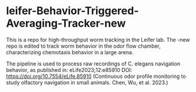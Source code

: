 # leifer-Behavior-Triggered-Averaging-Tracker-new

This is a repo for high-throughput worm tracking in the Leifer lab. The -new repo is edited to track worm behavior in the odor flow chamber, characterizing chemotaxis behavior in a large arena.

The pipeline is used to process raw recordings of C. elegans navigation behavior, as published in: eLife2023;12:e85910 DOI: https://doi.org/10.7554/eLife.85910 (Continuous odor profile monitoring to study olfactory navigation in small animals. Chen, Wu, et al. 2023.)

